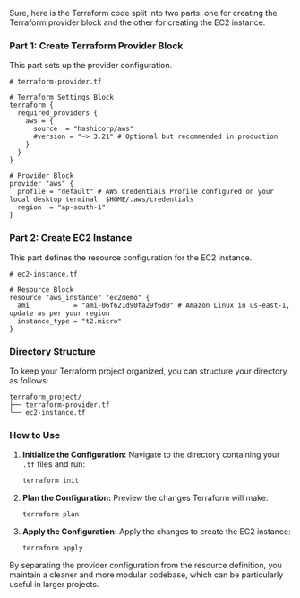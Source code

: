 Sure, here is the Terraform code split into two parts: one for creating the Terraform provider block and the other for creating the EC2 instance.

### Part 1: Create Terraform Provider Block

This part sets up the provider configuration.

```hcl
# terraform-provider.tf

# Terraform Settings Block
terraform {
  required_providers {
    aws = {
      source  = "hashicorp/aws"
      #version = "~> 3.21" # Optional but recommended in production
    }
  }
}

# Provider Block
provider "aws" {
  profile = "default" # AWS Credentials Profile configured on your local desktop terminal  $HOME/.aws/credentials
  region  = "ap-south-1"
}
```

### Part 2: Create EC2 Instance

This part defines the resource configuration for the EC2 instance.

```hcl
# ec2-instance.tf

# Resource Block
resource "aws_instance" "ec2demo" {
  ami           = "ami-06f621d90fa29f6d0" # Amazon Linux in us-east-1, update as per your region
  instance_type = "t2.micro"
}
```

### Directory Structure

To keep your Terraform project organized, you can structure your directory as follows:

```
terraform_project/
├── terraform-provider.tf
└── ec2-instance.tf
```

### How to Use

1. **Initialize the Configuration:**
   Navigate to the directory containing your `.tf` files and run:
   ```sh
   terraform init
   ```

2. **Plan the Configuration:**
   Preview the changes Terraform will make:
   ```sh
   terraform plan
   ```

3. **Apply the Configuration:**
   Apply the changes to create the EC2 instance:
   ```sh
   terraform apply
   ```

By separating the provider configuration from the resource definition, you maintain a cleaner and more modular codebase, which can be particularly useful in larger projects.
